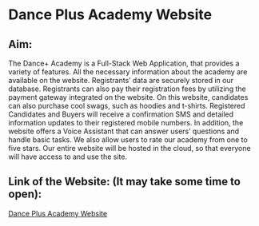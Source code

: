 # Dance Plus Academy Website

## Aim:

The Dance+ Academy is a Full-Stack Web Application, that provides a variety of features. All the necessary information about the academy are available on the website. Registrants’ data are securely stored in our database. Registrants can also pay their registration fees by utilizing the payment gateway integrated on the website. On this website, candidates can also purchase cool swags, such as hoodies and t-shirts. Registered Candidates and Buyers will receive a confirmation SMS and detailed information updates to their registered mobile numbers. In addition, the website offers a Voice Assistant that can answer users’ questions and handle basic tasks. We also allow users to rate our academy from one to five stars. Our entire website will be hosted in the cloud, so that everyone will have access to and use the site.

## Link of the Website: (It may take some time to open):
[Dance Plus Academy Website](https://dance-plus-academy.herokuapp.com/)

